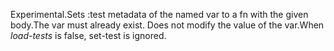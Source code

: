 Experimental.Sets :test metadata of the named var to a fn with the given body.The var must already exist.  Does not modify the value of the var.When *load-tests* is false, set-test is ignored.